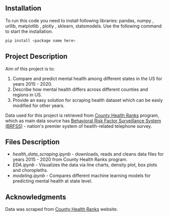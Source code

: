 ## Installation

To run this code you need to install following libraries: pandas, numpy , urllib, matplotlib , plotly , sklearn, statsmodels. Use the following command to start the installation.

```bash
pip install <package name here>
```

## Project Description

Aim of this project is to: 

1. Compare and predict mental health among different states in the US for years 2015 - 2020. 
2. Describe how mental health differs across different counties and regions in US. 
3. Provide an easy solution for scraping health dataset which can be easly modified for other years.

Data used for this project is retrieved from [County Health Ranks](https://www.countyhealthrankings.org/) program, which as main data source has [Behavioral Risk Factor Surveillance System (BRFSS)](https://www.cdc.gov/brfss/questionnaires/index.htm) - nation's premier system of health-related telephone survey. 


## Files Description

- *health_data_scraping.ipynb* - downloads, reads and cleans data files for years 2015 - 2020 from County Health Ranks program.
- *EDA.ipynb* - Visualizes the data via line charts, density plot, box plots and choropleths. 
- *modeling.ipynb* - Compares different machine learning models for predicting mental health at state level. 


## Acknowledgments

Data was scraped from [County Health Ranks](https://www.countyhealthrankings.org/) website.